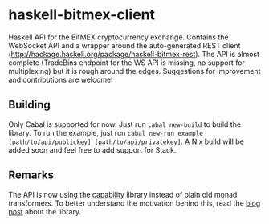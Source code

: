 # haskell-bitmex-client

Haskell API for the BitMEX cryptocurrency exchange. Contains the WebSocket API and a wrapper
around the auto-generated REST client (http://hackage.haskell.org/package/haskell-bitmex-rest).
The API is almost complete (TradeBins endpoint for the WS API is missing, no support for multiplexing) but it is rough around the edges. Suggestions for improvement and contributions are welcome!

## Building
Only Cabal is supported for now. Just run `cabal new-build` to build the library.
To run the example, just run `cabal new-run example [path/to/api/publickey] [path/to/api/privatekey]`. A Nix build will be added soon and feel free to add support for Stack.

## Remarks
The API is now using the [capability] library instead of plain old monad transformers.
To better understand the motivation behind this, read the [blog post] about the library.

[capability]: http://hackage.haskell.org/package/capability 
[blog post]: https://www.tweag.io/posts/2018-10-04-capability.html
